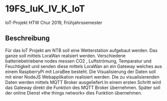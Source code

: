 # 19FS_IuK_IV_K_IoT
IoT-Projekt HTW Chur 2019, Frühjahrssemester

## Beschreibung
Für das IoT Projekt am NTB soll eine Wetterstation aufgebaut werden. Das ganze soll mittels LoraWan realsiert werden. Verschiedene batteriebetriebene nodes messen CO2 , Luftströmung, Temparatur und Feuchtigkeit und senden diese mittels LoraWan an ein Gateway welches aus einem RaspberryPi mit LoraBee besteht. Die Visualisierung der Daten soll mit einer NodeJS Webapplikation realisiert werden. Die zu visualisierenden Daten werden mittels MQTT Broker ausgeliefert.In einem ersten Schritt wird das Gateway direkt die Funktion des MQTT Broker übernehmen. Später soll der online Dienst «the things network» dies Funktion übernehmen.
